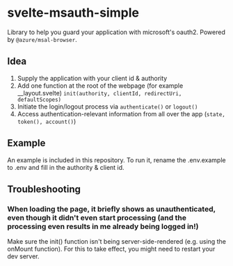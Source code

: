 # svelte-msauth-simple
Library to help you guard your application with microsoft's oauth2. Powered by `@azure/msal-browser`.

## Idea

1. Supply the application with your client id & authority
2. Add one function at the root of the webpage (for example __layout.svelte) `init(authority, clientId, redirectUri, defaultScopes)`
3. Initiate the login/logout process via `authenticate()` or `logout()`
4. Access authentication-relevant information from all over the app (`state, token(), account()`)

## Example
An example is included in this repository. To run it, rename the .env.example to .env and fill in the authority & client id.

## Troubleshooting
### When loading the page, it briefly shows as unauthenticated, even though it didn't even start processing (and the processing even results in me already being logged in!)
Make sure the init() function isn't being server-side-rendered (e.g. using the onMount function). For this to take effect, you might need to restart your dev server.